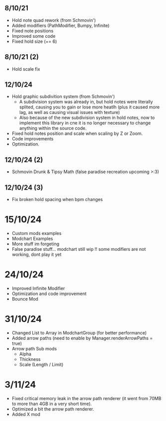 ## 8/10/21
- Hold note quad rework (from Schmovin')
- Added modifiers (PathModifier, Bumpy, Infinite)
- Fixed note positions
- Improved some code
- Fixed hold size (+= 6)

## 8/10/21 (2)
- Hold scale fix

## 12/10/24
- Hold graphic subdivition system (from Schmovin')
	- A subdivision system was already in, but hold notes were literally splited, causing you to gain or lose more heatlh (plus it caused more lag, as well as causing visual issues with texture)
	- Also because of the new subdivision system in hold notes, now to implement this library in cne it is no longer necessary to change anything within the source code.
- Fixed hold notes position and scale when scaling by Z or Zoom.
- Code improvements
- Optimization.

## 12/10/24 (2)
- Schmovin Drunk & Tipsy Math (false paradise recreation upcoming >:3)

## 12/10/24 (3)
- Fix broken hold spacing when bpm changes

# 15/10/24
- Custom mods examples
- Modchart Examples
- More stuff im forgeting
- False paradise stuff... modchart still wip !! some modifiers are not working, dont play it yet

# 24/10/24
- Improved Infinite Modifier
- Optimization and code improvement
- Bounce Mod

# 31/10/24
- Changed List to Array in ModchartGroup (for better performance)
- Added arrow paths (need to enable by Manager.renderArrowPaths = true)
- Arrow path Sub mods
  - Alpha
  - Thickness
  - Scale (Length / Limit)

# 3/11/24
- Fixed critical memory leak in the arrow path renderer (it went from 70MB to more than 4GB in a very short time).
- Optimized a bit the arrow path renderer.
- Added X mod